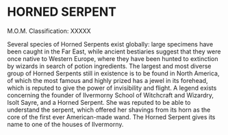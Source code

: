 # HORNED SERPENT  
M.O.M. Classification: XXXXX  
  
Several species of Horned Serpents exist globally: large specimens have been caught in the Far East, while ancient bestiaries suggest that they were once native to Western Europe, where they have been hunted to extinction by wizards in search of potion ingredients. The largest and most diverse group of Horned Serpents still in existence is to be found in North America, of which the most famous and highly prized has a jewel in its forehead, which is reputed to give the power of invisibility and flight. A legend exists concerning the founder of Ilvermorny School of Witchcraft and Wizardry, Isolt Sayre, and a Horned Serpent. She was reputed to be able to understand the serpent, which offered her shavings from its horn as the core of the first ever American-made wand. The Horned Serpent gives its name to one of the houses of Ilvermorny.  
  
